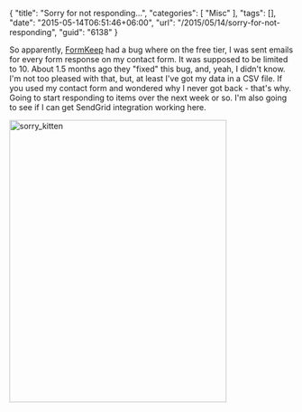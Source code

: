 {
	"title": "Sorry for not responding...",
	"categories": [
		"Misc"
	],
	"tags": [],
	"date": "2015-05-14T06:51:46+06:00",
	"url": "/2015/05/14/sorry-for-not-responding",
	"guid": "6138"
}

So apparently, <a href="http://formkeep.com">FormKeep</a> had a bug where on the free tier, I was sent emails for every form response on my contact form. It was supposed to be limited to 10. About 1.5 months ago they "fixed" this bug, and, yeah, I didn't know. I'm not too pleased with that, but, at least I've got my data in a CSV file. If you used my contact form and wondered why I never got back - that's why. Going to start responding to items over the next week or so. I'm also going to see if I can get SendGrid integration working here.

<a href="http://www.raymondcamden.com/wp-content/uploads/2015/05/sorry_kitten.jpg"><img src="http://www.raymondcamden.com/wp-content/uploads/2015/05/sorry_kitten.jpg" alt="sorry_kitten" width="385" height="500" class="aligncenter size-full wp-image-6139" /></a>